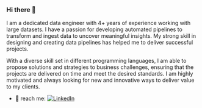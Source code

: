 ### Hi there 👋

I am a dedicated data engineer with 4+ years of experience working with large datasets. I have a passion for developing automated pipelines to transform and ingest data to uncover meaningful insights. My strong skill in designing and creating data pipelines has helped me to deliver successful projects.

With a diverse skill set in different programming languages, I am able to propose solutions and strategies to business challenges, ensuring that the projects are delivered on time and meet the desired standards. I am highly motivated and always looking for new and innovative ways to deliver value to my clients.

- 💬 reach me: [![LinkedIn](https://img.shields.io/badge/-LinkedIn-black.svg?style=flat-square&logo=linkedin&colorB=555)](https://www.linkedin.com/in/libinmathew07/)
<!--
**libinpmathew07/libinpmathew07** is a ✨ _special_ ✨ repository because its `README.md` (this file) appears on your GitHub profile.

Here are some ideas to get you started:

- 🔭 I’m currently working on ...
- 🌱 I’m currently learning ...
- 👯 I’m looking to collaborate on ...
- 🤔 I’m looking for help with ...
- 💬 Ask me about ...
- 📫 How to reach me: ...
- 😄 Pronouns: ...
- ⚡ Fun fact: ...
-->
